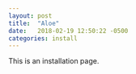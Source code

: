 ```yaml
---
layout: post
title:  "Aloe"
date:   2018-02-19 12:50:22 -0500
categories: install
---
```

This is an installation page.
